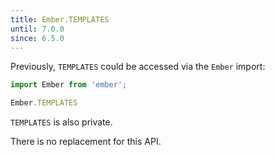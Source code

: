 ```yaml
---
title: Ember.TEMPLATES
until: 7.0.0
since: 6.5.0
---
```



Previously, `TEMPLATES` could be accessed via the `Ember` import:
```js
import Ember from 'ember';

Ember.TEMPLATES
```
`TEMPLATES` is also private.

There is no replacement for this API.
